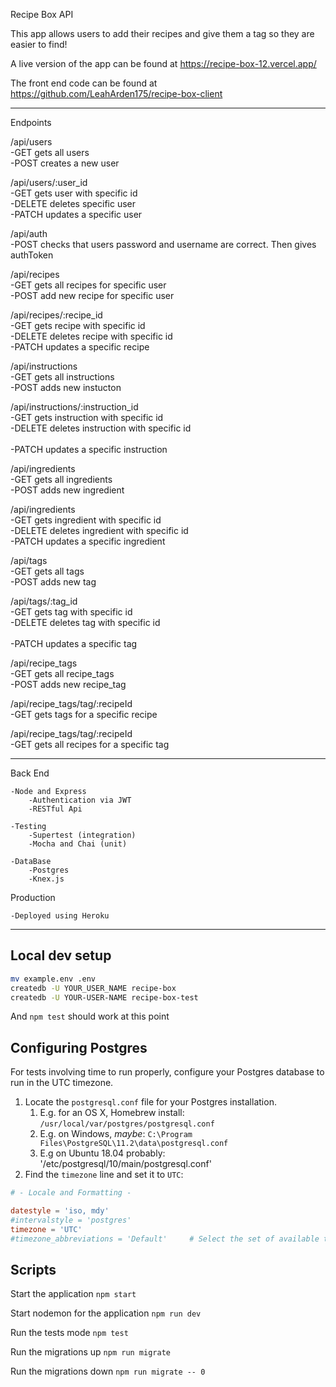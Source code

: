 Recipe Box API

This app allows users to add their recipes and give them a tag so they are easier to find!

A live version of the app can be found at https://recipe-box-12.vercel.app/

The front end code can be found at https://github.com/LeahArden175/recipe-box-client

-------------------------
Endpoints

/api/users
<br />
 -GET 
    gets all users
    <br />
 -POST
    creates a new user

/api/users/:user_id
<br />
 -GET
    gets user with specific id
    <br />
 -DELETE
    deletes specific user
    <br />
 -PATCH
    updates a specific user

/api/auth
<br />
 -POST
    checks that users password and username are correct. Then gives authToken
    
/api/recipes
<br />
 -GET
    gets all recipes for specific user
    <br />
 -POST
    add new recipe for specific user

/api/recipes/:recipe_id
<br />
 -GET
    gets recipe with specific id
    <br />
 -DELETE
    deletes recipe with specific id
    <br />
 -PATCH
    updates a specific recipe

/api/instructions
<br />
 -GET
    gets all instructions
    <br />
 -POST
    adds new instucton

/api/instructions/:instruction_id
<br />
 -GET
    gets instruction with specific id
    <br />
 -DELETE
    deletes instruction with specific id     
    <br />
 -PATCH
    updates a specific instruction

/api/ingredients
<br />
 -GET
    gets all ingredients
    <br />
 -POST
    adds new ingredient

/api/ingredients
<br />
 -GET
    gets ingredient with specific id
    <br />
 -DELETE
    deletes ingredient with specific id
    <br />
 -PATCH
    updates a specific ingredient

/api/tags
<br />
 -GET
    gets all tags
    <br />
 -POST
    adds new tag

/api/tags/:tag_id
<br />
 -GET
    gets tag with specific id
    <br />
 -DELETE
    deletes tag with specific id     
    <br />
 -PATCH
    updates a specific tag
    <br />

/api/recipe_tags
<br />
 -GET
    gets all recipe_tags
    <br />
 -POST
    adds new recipe_tag    
    
/api/recipe_tags/tag/:recipeId
<br />
 -GET
    gets tags for a specific recipe
    <br />

/api/recipe_tags/tag/:recipeId
<br />
 -GET
    gets all recipes for a specific tag    

-------------------------

Back End

    -Node and Express
        -Authentication via JWT
        -RESTful Api

    -Testing
        -Supertest (integration)
        -Mocha and Chai (unit)

    -DataBase    
        -Postgres
        -Knex.js

Production

    -Deployed using Heroku

-------------------------

## Local dev setup

```bash
mv example.env .env
createdb -U YOUR_USER_NAME recipe-box
createdb -U YOUR-USER-NAME recipe-box-test
```

And `npm test` should work at this point

## Configuring Postgres

For tests involving time to run properly, configure your Postgres database to run in the UTC timezone.

1. Locate the `postgresql.conf` file for your Postgres installation.
   1. E.g. for an OS X, Homebrew install: `/usr/local/var/postgres/postgresql.conf`
   2. E.g. on Windows, _maybe_: `C:\Program Files\PostgreSQL\11.2\data\postgresql.conf`
   3. E.g  on Ubuntu 18.04 probably: '/etc/postgresql/10/main/postgresql.conf'
2. Find the `timezone` line and set it to `UTC`:

```conf
# - Locale and Formatting -

datestyle = 'iso, mdy'
#intervalstyle = 'postgres'
timezone = 'UTC'
#timezone_abbreviations = 'Default'     # Select the set of available time zone
```

## Scripts

Start the application `npm start`

Start nodemon for the application `npm run dev`

Run the tests mode `npm test`

Run the migrations up `npm run migrate`

Run the migrations down `npm run migrate -- 0`
